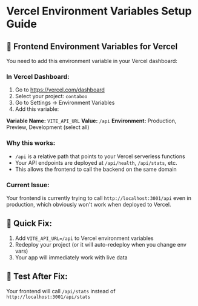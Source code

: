 # Vercel Environment Variables Setup Guide

## 🔧 Frontend Environment Variables for Vercel

You need to add this environment variable in your Vercel dashboard:

### In Vercel Dashboard:
1. Go to https://vercel.com/dashboard
2. Select your project: `contaboo`
3. Go to Settings → Environment Variables
4. Add this variable:

**Variable Name:** `VITE_API_URL`
**Value:** `/api`
**Environment:** Production, Preview, Development (select all)

### Why this works:
- `/api` is a relative path that points to your Vercel serverless functions
- Your API endpoints are deployed at `/api/health`, `/api/stats`, etc.
- This allows the frontend to call the backend on the same domain

### Current Issue:
Your frontend is currently trying to call `http://localhost:3001/api` even in production,
which obviously won't work when deployed to Vercel.

## 🚀 Quick Fix:

1. Add `VITE_API_URL=/api` to Vercel environment variables
2. Redeploy your project (or it will auto-redeploy when you change env vars)
3. Your app will immediately work with live data

## 🧪 Test After Fix:
Your frontend will call `/api/stats` instead of `http://localhost:3001/api/stats`
